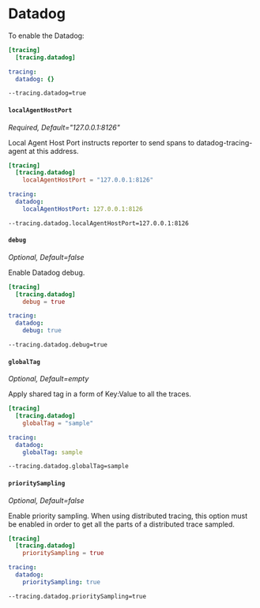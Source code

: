 # Datadog

To enable the Datadog:

```toml tab="File (TOML)"
[tracing]
  [tracing.datadog]
```

```yaml tab="File (YAML)"
tracing:
  datadog: {}
```

```bash tab="CLI"
--tracing.datadog=true
```

#### `localAgentHostPort`

_Required, Default="127.0.0.1:8126"_

Local Agent Host Port instructs reporter to send spans to datadog-tracing-agent at this address.

```toml tab="File (TOML)"
[tracing]
  [tracing.datadog]
    localAgentHostPort = "127.0.0.1:8126"
```

```yaml tab="File (YAML)"
tracing:
  datadog:
    localAgentHostPort: 127.0.0.1:8126
```

```bash tab="CLI"
--tracing.datadog.localAgentHostPort=127.0.0.1:8126
```

#### `debug`

_Optional, Default=false_

Enable Datadog debug.

```toml tab="File (TOML)"
[tracing]
  [tracing.datadog]
    debug = true
```

```yaml tab="File (YAML)"
tracing:
  datadog:
    debug: true
```

```bash tab="CLI"
--tracing.datadog.debug=true
```

#### `globalTag`

_Optional, Default=empty_

Apply shared tag in a form of Key:Value to all the traces.

```toml tab="File (TOML)"
[tracing]
  [tracing.datadog]
    globalTag = "sample"
```

```yaml tab="File (YAML)"
tracing:
  datadog:
    globalTag: sample
```

```bash tab="CLI"
--tracing.datadog.globalTag=sample
```

#### `prioritySampling`

_Optional, Default=false_

Enable priority sampling. When using distributed tracing,
this option must be enabled in order to get all the parts of a distributed trace sampled.

```toml tab="File (TOML)"
[tracing]
  [tracing.datadog]
    prioritySampling = true
```

```yaml tab="File (YAML)"
tracing:
  datadog:
    prioritySampling: true
```

```bash tab="CLI"
--tracing.datadog.prioritySampling=true
```
